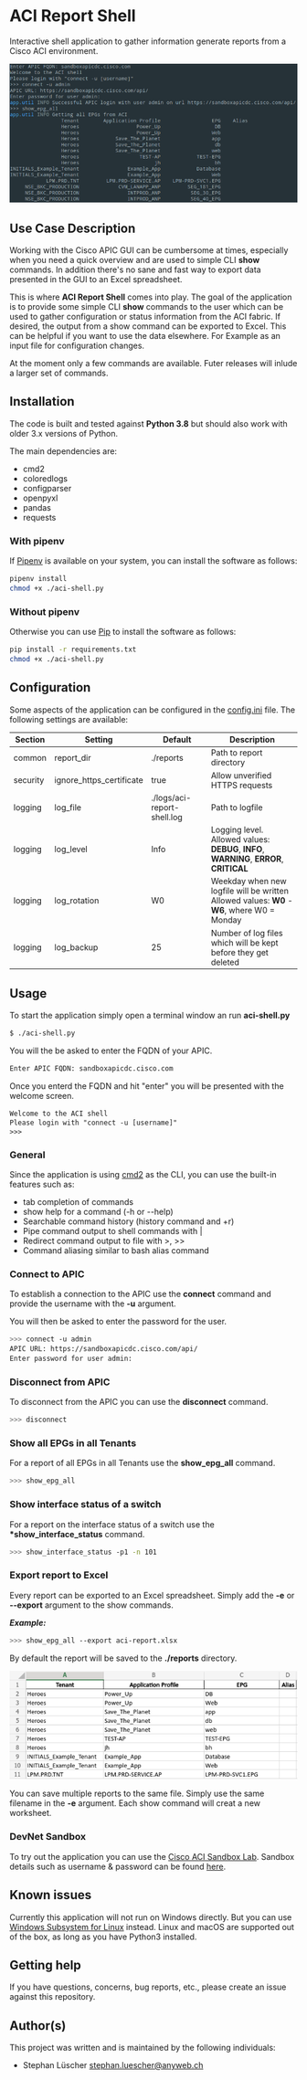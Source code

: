 # ACI Report Shell

Interactive shell application to gather information generate reports from a Cisco ACI environment.

![ACI-Shell Screenshot](./assets/aci-shell.png)

## Use Case Description

Working with the Cisco APIC GUI can be cumbersome at times, especially when you need a quick overview and are used to simple CLI **show** commands.
In addition there's no sane and fast way to export data presented in the GUI to an Excel spreadsheet.

This is where **ACI Report Shell** comes into play. The goal of the application is to provide some simple CLI **show** commands to the user which can be used to
gather configuration or status information from the ACI fabric. If desired, the output from a show command can be exported to Excel. This can be helpful if you want to use the data elsewhere. For Example as an input file for configuration changes.

At the moment only a few commands are available. Futer releases will inlude a larger set of commands.

## Installation

The code is built and tested against **Python 3.8** but should also work with older 3.x versions of Python.

The main dependencies are:

-   cmd2
-   coloredlogs
-   configparser
-   openpyxl
-   pandas
-   requests

### With pipenv

If [Pipenv](https://pipenv.pypa.io/en/latest/) is available on your system, you can install the software as follows:

```bash
pipenv install
chmod +x ./aci-shell.py
```

### Without pipenv

Otherwise you can use [Pip](https://pip.pypa.io/en/stable/user_guide/#) to install the software as follows:

```bash
pip install -r requirements.txt
chmod +x ./aci-shell.py
```

## Configuration

Some aspects of the application can be configured in the [config.ini](./config.ini) file. The following settings are available:

| Section  | Setting                  | Default                     | Description                                                                                      |
| -------- | ------------------------ | --------------------------- | ------------------------------------------------------------------------------------------------ |
| common   | report_dir               | ./reports                   | Path to report directory                                                                         |
| security | ignore_https_certificate | true                        | Allow unverified HTTPS requests                                                                  |
| logging  | log_file                 | ./logs/aci-report-shell.log | Path to logfile                                                                                  |
| logging  | log_level                | Info                        | Logging level. <br> Allowed values: **DEBUG**, **INFO**, **WARNING**, **ERROR**, **CRITICAL**    |
| logging  | log_rotation             | W0                          | Weekday when new logfile will be written <br> Allowed values: **W0** - **W6**, where W0 = Monday |
| logging  | log_backup               | 25                          | Number of log files which will be kept before they get deleted                                   |

## Usage

To start the application simply open a terminal window an run **aci-shell.py**

```bash
$ ./aci-shell.py
```

You will the be asked to enter the FQDN of your APIC.

```bash
Enter APIC FQDN: sandboxapicdc.cisco.com
```

Once you enterd the FQDN and hit "enter" you will be presented with the welcome screen.

```
Welcome to the ACI shell
Please login with "connect -u [username]"
>>>
```

### General

Since the application is using [cmd2](https://github.com/python-cmd2/cmd2) as the CLI, you can use the built-in features such as:

-   tab completion of commands
-   show help for a command (-h or --help)
-   Searchable command history (history command and <Ctrl>+r)
-   Pipe command output to shell commands with |
-   Redirect command output to file with >, >>
-   Command aliasing similar to bash alias command

### Connect to APIC

To establish a connection to the APIC use the **connect** command and provide the username with the **-u** argument.

You will then be asked to enter the password for the user.

```bash
>>> connect -u admin
APIC URL: https://sandboxapicdc.cisco.com/api/
Enter password for user admin:
```

### Disconnect from APIC

To disconnect from the APIC you can use the **disconnect** command.

```bash
>>> disconnect
```

### Show all EPGs in all Tenants

For a report of all EPGs in all Tenants use the **show_epg_all** command.

```bash
>>> show_epg_all
```

### Show interface status of a switch

For a report on the interface status of a switch use the **\*show_interface_status** command.

```bash
>>> show_interface_status -p1 -n 101
```

### Export report to Excel

Every report can be exported to an Excel spreadsheet. Simply add the **-e** or **--export** argument to the show commands.

**_Example:_**

```bash
>>> show_epg_all --export aci-report.xlsx
```

By default the report will be saved to the **./reports** directory.

![Excel Screenshot](./assets/excel.png)

You can save multiple reports to the same file. Simply use the same filename in the **-e** argument.
Each show command will creat a new worksheet.

### DevNet Sandbox

To try out the application you can use the [Cisco ACI Sandbox Lab](https://sandboxapicdc.cisco.com).
Sandbox details such as username & password can be found [here](https://devnetsandbox.cisco.com/RM/Diagram/Index/5a229a7c-95d5-4cfd-a651-5ee9bc1b30e2?diagramType=Topology).

## Known issues

Currently this application will not run on Windows directly. But you can use [Windows Subsystem for Linux](https://docs.microsoft.com/en-us/windows/wsl/install-win10) instead.
Linux and macOS are supported out of the box, as long as you have Python3 installed.

## Getting help

If you have questions, concerns, bug reports, etc., please create an issue against this repository.

## Author(s)

This project was written and is maintained by the following individuals:

-   Stephan Lüscher <stephan.luescher@anyweb.ch>
